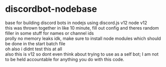 # discordbot-nodebase
base for building discord bots in nodejs using discord.js v12 node v12  
this was thrown together in like 10 minute, fill out config and theres random filler in some stuff for names or channel ids    
prolly no memory leaks idk, make sure to install node modules which should be done in the start batch file   
oh also i didnt test this at all  
also this is v12 so dont even think about trying to use as a self bot; I am not to be held accountable for anything you do with this code.
